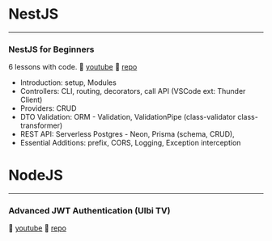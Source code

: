 # NestJS
---
### NestJS for Beginners
6 lessons with code.
🔗 [youtube](https://youtu.be/f2EqECiTBL8)
🔗 [repo](https://github.com/gitdagray/nestjs-course.git)

- Introduction: setup, Modules
- Controllers: CLI, routing, decorators, call API (VSCode ext: Thunder Client)
- Providers: CRUD
- DTO Validation: ORM - Validation, ValidationPipe (class-validator class-transformer)
- REST API: Serverless Postgres - Neon, Prisma (schema, CRUD),
- Essential Additions: prefix, CORS, Logging, Exception interception

# NodeJS
---
### Advanced JWT Authentication (Ulbi TV)
🔗 [youtube](https://www.youtube.com/watch?v=fN25fMQZ2v0)
🔗 [repo](https://github.com/utimur/fullstack-jwt-auth)

